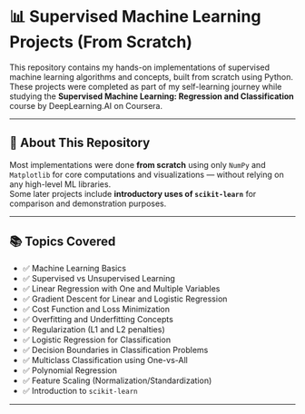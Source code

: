 # 📊 Supervised Machine Learning Projects (From Scratch)

This repository contains my hands-on implementations of supervised machine learning algorithms and concepts, built from scratch using Python. These projects were completed as part of my self-learning journey while studying the **Supervised Machine Learning: Regression and Classification** course by DeepLearning.AI on Coursera.

---

## 📌 About This Repository

Most implementations were done **from scratch** using only `NumPy` and `Matplotlib` for core computations and visualizations — without relying on any high-level ML libraries.  
Some later projects include **introductory uses of `scikit-learn`** for comparison and demonstration purposes.

---

## 📚 Topics Covered

- ✅ Machine Learning Basics
- ✅ Supervised vs Unsupervised Learning
- ✅ Linear Regression with One and Multiple Variables
- ✅ Gradient Descent for Linear and Logistic Regression
- ✅ Cost Function and Loss Minimization
- ✅ Overfitting and Underfitting Concepts
- ✅ Regularization (L1 and L2 penalties)
- ✅ Logistic Regression for Classification
- ✅ Decision Boundaries in Classification Problems
- ✅ Multiclass Classification using One-vs-All
- ✅ Polynomial Regression
- ✅ Feature Scaling (Normalization/Standardization)
- ✅ Introduction to `scikit-learn`

---
